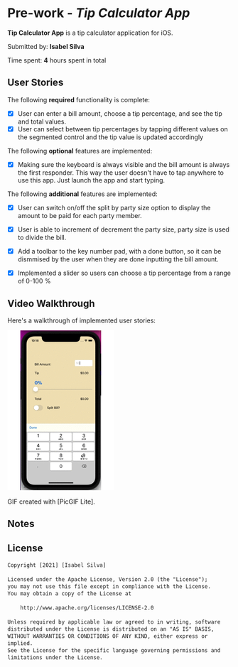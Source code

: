 # Pre-work - *Tip Calculator App*

**Tip Calculator App** is a tip calculator application for iOS.

Submitted by: **Isabel Silva**

Time spent: **4** hours spent in total

## User Stories

The following **required** functionality is complete:

* [x] User can enter a bill amount, choose a tip percentage, and see the tip and total values.
* [x] User can select between tip percentages by tapping different values on the segmented control and the tip value is updated accordingly

The following **optional** features are implemented:
* [x] Making sure the keyboard is always visible and the bill amount is always the first responder. This way the user doesn't have to tap anywhere to use this app. Just launch the app and start typing.

The following **additional** features are implemented:

- [x] User can switch on/off the split by party size option to display the amount to be paid for each party member. 
- [x] User is able to increment of decrement the party size, party size is used to divide the bill.  
- [x] Add a toolbar to the key number pad, with a done button, so it can be dismmised by the user when they are done inputting the bill amount. 
- [x] Implemented a slider so users can choose a tip percentage from a range of 0-100 %  


## Video Walkthrough

Here's a walkthrough of implemented user stories:

<img src='https://github.com/isabel2296/TipCalculatorApp/blob/main/TaxCalcGif.gif' title='Video Walkthrough' width='' alt='Video Walkthrough' />

GIF created with [PicGIF Lite].


## Notes


## License

    Copyright [2021] [Isabel Silva]

    Licensed under the Apache License, Version 2.0 (the "License");
    you may not use this file except in compliance with the License.
    You may obtain a copy of the License at

        http://www.apache.org/licenses/LICENSE-2.0

    Unless required by applicable law or agreed to in writing, software
    distributed under the License is distributed on an "AS IS" BASIS,
    WITHOUT WARRANTIES OR CONDITIONS OF ANY KIND, either express or implied.
    See the License for the specific language governing permissions and
    limitations under the License.
